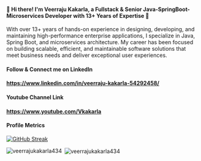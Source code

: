
####  👋 Hi there! I'm Veerraju Kakarla, a Fullstack & Senior Java-SpringBoot-Microservices Developer with 13+ Years of Expertise 🌟
With over 13+ years of hands-on experience in designing, developing, and maintaining high-performance enterprise applications, I specialize in Java, Spring Boot, and microservices architecture. My career has been focused on building scalable, efficient, and maintainable software solutions that meet business needs and deliver exceptional user experiences.


#### Follow & Connect me on LinkedIn
#### https://www.linkedin.com/in/veerraju-kakarla-54292458/

#### Youtube Channel Link
#### https://www.youtube.com/Vkakarla

#### Profile Metrics 

[![GitHub Streak](https://streak-stats.demolab.com?user=veerrajukakarla434&theme=transparent)](https://git.io/streak-stats)

<p><img align="left" src="https://github-readme-stats.vercel.app/api/top-langs?username=veerrajukakarla434&show_icons=true&locale=en&layout=compact"  alt="veerrajukakarla434" /></p>

<p>&nbsp;<img align="center" src="https://github-readme-stats.vercel.app/api?username=veerrajukakarla434&show_icons=true&include_all_commits=true&count_private=true&locale=en"  alt="veerrajukakarla434" /></p>

